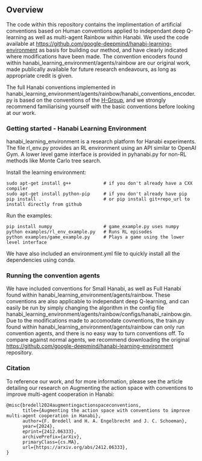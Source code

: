 ## Overview 

The code within this repository contains the implimentation of artificial conventions based on Human conventions applied to independant deep Q-learning as well as multi-agent Rainbow within Hanabi. We used the code available at https://github.com/google-deepmind/hanabi-learning-environment as basis for building our method, and have clearly indicated where modifications have been made. The convention encoders found within hanabi_learning_environment/agents/rainbow are our original work, made publically available for future research endeavours, as long as appropriate credit is given.

The full Hanabi conventions implemented in hanabi_learning_environment/agents/rainbow/hanabi_conventions_encoder.py is based on the conventions of the [H-Group](https://hanabi.github.io/), and we strongly recommend familiarising yourself with the basic conventions before looking at our work.  


### Getting started - Hanabi Learning Environment

hanabi\_learning\_environment is a research platform for Hanabi experiments. The file rl\_env.py provides an RL environment using an API similar to OpenAI Gym. A lower level game interface is provided in pyhanabi.py for non-RL methods like Monte Carlo tree search.

Install the learning environment:
```
sudo apt-get install g++            # if you don't already have a CXX compiler
sudo apt-get install python-pip     # if you don't already have pip
pip install .                       # or pip install git+repo_url to install directly from github
```
Run the examples:
```
pip install numpy                   # game_example.py uses numpy
python examples/rl_env_example.py   # Runs RL episodes
python examples/game_example.py     # Plays a game using the lower level interface
```

We have also included an environment.yml file to quickly install all the dependencies using conda. 

### Running the convention agents

We have included conventions for Small Hanabi, as well as Full Hanabi found within hanabi_learning_environment/agents/rainbow. These conventions are also applicable to independant deep Q-learning, and can easily be run by simply changing the algorithm in the config file hanabi_learning_environment/agents/rainbow/configs/hanabi_rainbow.gin. Due to the modifications made to accomodate covnentions, the train.py found within hanabi_learning_environment/agents/rainbow can only run convention agents, and there is no easy way to turn conventions off. To compare against normal agents, we recommend downloading the original https://github.com/google-deepmind/hanabi-learning-environment repository. 

### Citation

To reference our work, and for more information, please see the article detailing our research on Augmenting the action space with conventions to improve multi-agent cooperation in Hanabi:
```
@misc{bredell2024augmentingactionspaceconventions,
      title={Augmenting the action space with conventions to improve multi-agent cooperation in Hanabi}, 
      author={F. Bredell and H. A. Engelbrecht and J. C. Schoeman},
      year={2024},
      eprint={2412.06333},
      archivePrefix={arXiv},
      primaryClass={cs.MA},
      url={https://arxiv.org/abs/2412.06333}, 
}
```

